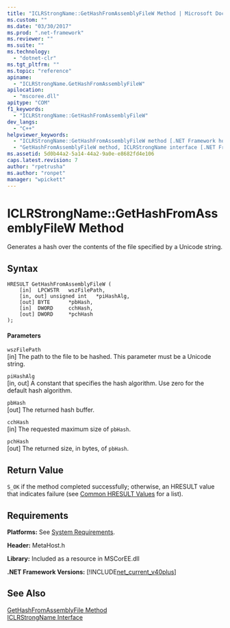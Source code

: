 ```yaml
---
title: "ICLRStrongName::GetHashFromAssemblyFileW Method | Microsoft Docs"
ms.custom: ""
ms.date: "03/30/2017"
ms.prod: ".net-framework"
ms.reviewer: ""
ms.suite: ""
ms.technology: 
  - "dotnet-clr"
ms.tgt_pltfrm: ""
ms.topic: "reference"
apiname: 
  - "ICLRStrongName.GetHashFromAssemblyFileW"
apilocation: 
  - "mscoree.dll"
apitype: "COM"
f1_keywords: 
  - "ICLRStrongName::GetHashFromAssemblyFileW"
dev_langs: 
  - "C++"
helpviewer_keywords: 
  - "ICLRStrongName::GetHashFromAssemblyFileW method [.NET Framework hosting]"
  - "GetHashFromAssemblyFileW method, ICLRStrongName interface [.NET Framework hosting]"
ms.assetid: 5d0b44a2-5a14-44a2-9a0e-e8682fd4e106
caps.latest.revision: 7
author: "rpetrusha"
ms.author: "ronpet"
manager: "wpickett"
---
```

# ICLRStrongName::GetHashFromAssemblyFileW Method
Generates a hash over the contents of the file specified by a Unicode string.  
  
## Syntax  
  
```  
HRESULT GetHashFromAssemblyFileW (  
    [in]  LPCWSTR   wszFilePath,  
    [in, out] unsigned int   *piHashAlg,  
    [out] BYTE      *pbHash,  
    [in]  DWORD     cchHash,  
    [out] DWORD     *pchHash  
);  
```  
  
#### Parameters  
 `wszFilePath`  
 [in] The path to the file to be hashed. This parameter must be a Unicode string.  
  
 `piHashAlg`  
 [in, out] A constant that specifies the hash algorithm. Use zero for the default hash algorithm.  
  
 `pbHash`  
 [out] The returned hash buffer.  
  
 `cchHash`  
 [in] The requested maximum size of `pbHash`.  
  
 `pchHash`  
 [out] The returned size, in bytes, of `pbHash`.  
  
## Return Value  
 `S_OK` if the method completed successfully; otherwise, an HRESULT value that indicates failure (see [Common HRESULT Values](http://go.microsoft.com/fwlink/?LinkId=213878) for a list).  
  
## Requirements  
 **Platforms:** See [System Requirements](../../../../docs/framework/get-started/system-requirements.md).  
  
 **Header:** MetaHost.h  
  
 **Library:** Included as a resource in MSCorEE.dll  
  
 **.NET Framework Versions:** [!INCLUDE[net_current_v40plus](../../../../includes/net-current-v40plus-md.md)]  
  
## See Also  
 [GetHashFromAssemblyFile Method](../../../../docs/framework/unmanaged-api/hosting/iclrstrongname-gethashfromassemblyfile-method.md)   
 [ICLRStrongName Interface](../../../../docs/framework/unmanaged-api/hosting/iclrstrongname-interface.md)